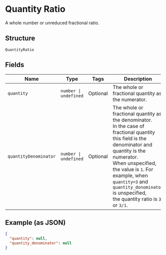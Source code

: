 
# Quantity Ratio

A whole number or unreduced fractional ratio.

## Structure

`QuantityRatio`

## Fields

| Name | Type | Tags | Description |
|  --- | --- | --- | --- |
| `quantity` | `number \| undefined` | Optional | The whole or fractional quantity as the numerator. |
| `quantityDenominator` | `number \| undefined` | Optional | The whole or fractional quantity as the denominator.<br>In the case of fractional quantity this field is the denominator and quantity is the numerator.<br>When unspecified, the value is `1`. For example, when `quantity=3` and `quantity_donominator` is unspecified,<br>the quantity ratio is `3` or `3/1`. |

## Example (as JSON)

```json
{
  "quantity": null,
  "quantity_denominator": null
}
```

